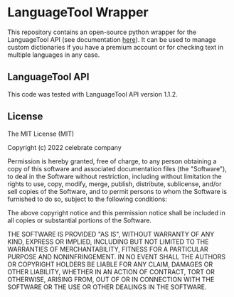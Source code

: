 # LanguageTool Wrapper

This repository contains an open-source python wrapper for the LanguageTool API (see documentation [here](https://languagetool.org/http-api/#/default)).
It can be used to manage custom dictionaries if you have a premium account or for checking text in multiple languages in any case.

## LanguageTool API

This code was tested with LanguageTool API version 1.1.2.

## License

The MIT License (MIT)

Copyright (c) 2022 celebrate company

Permission is hereby granted, free of charge, to any person obtaining a copy of this software and associated documentation files (the "Software"), to deal in the Software without restriction, including without limitation the rights to use, copy, modify, merge, publish, distribute, sublicense, and/or sell copies of the Software, and to permit persons to whom the Software is furnished to do so, subject to the following conditions:

The above copyright notice and this permission notice shall be included in all copies or substantial portions of the Software.

THE SOFTWARE IS PROVIDED "AS IS", WITHOUT WARRANTY OF ANY KIND, EXPRESS OR IMPLIED, INCLUDING BUT NOT LIMITED TO THE WARRANTIES OF MERCHANTABILITY, FITNESS FOR A PARTICULAR PURPOSE AND NONINFRINGEMENT. IN NO EVENT SHALL THE AUTHORS OR COPYRIGHT HOLDERS BE LIABLE FOR ANY CLAIM, DAMAGES OR OTHER LIABILITY, WHETHER IN AN ACTION OF CONTRACT, TORT OR OTHERWISE, ARISING FROM, OUT OF OR IN CONNECTION WITH THE SOFTWARE OR THE USE OR OTHER DEALINGS IN THE SOFTWARE.
